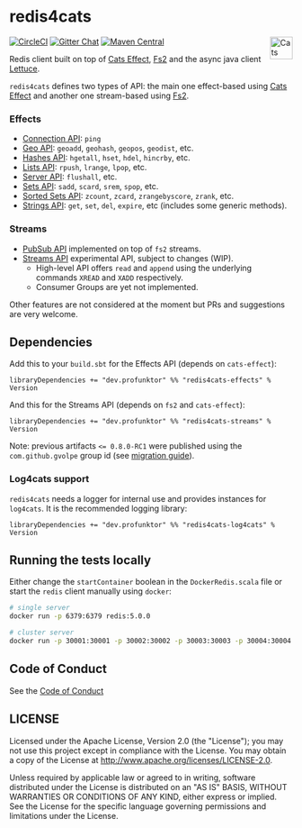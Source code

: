 redis4cats
==========

[![CircleCI](https://circleci.com/gh/profunktor/redis4cats.svg?style=svg)](https://circleci.com/gh/profunktor/redis4cats)
[![Gitter Chat](https://badges.gitter.im/profunktor.dev/redis4cats.svg)](https://gitter.im/profunktor.dev/redis4cats)
[![Maven Central](https://img.shields.io/maven-central/v/dev.profunktor/redis4cats-effects_2.12.svg)](http://search.maven.org/#search%7Cga%7C1%7Credis4cats-effects) <a href="https://typelevel.org/cats/"><img src="https://typelevel.org/cats/img/cats-badge.svg" height="40px" align="right" alt="Cats friendly" /></a>

Redis client built on top of [Cats Effect](https://typelevel.org/cats-effect/), [Fs2](http://fs2.io/) and the async java client [Lettuce](https://lettuce.io/).

`redis4cats` defines two types of API: the main one effect-based using [Cats Effect](https://typelevel.org/cats-effect/) and another one stream-based using [Fs2](http://fs2.io/).

### Effects

- [Connection API](https://redis.io/commands#connection): `ping`
- [Geo API](https://redis.io/commands#geo): `geoadd`, `geohash`, `geopos`, `geodist`, etc.
- [Hashes API](https://redis.io/commands#hash): `hgetall`, `hset`, `hdel`, `hincrby`, etc.
- [Lists API](https://redis.io/commands#list): `rpush`, `lrange`, `lpop`, etc.
- [Server API](https://redis.io/commands#server): `flushall`, etc.
- [Sets API](https://redis.io/commands#set): `sadd`, `scard`, `srem`, `spop`, etc.
- [Sorted Sets API](https://redis.io/commands#sorted_set): `zcount`, `zcard`, `zrangebyscore`, `zrank`, etc.
- [Strings API](https://redis.io/commands#string): `get`, `set`, `del`, `expire`, etc (includes some generic methods).

### Streams

- [PubSub API](https://redis.io/topics/pubsub) implemented on top of `fs2` streams.
- [Streams API](https://redis.io/topics/streams-intro) experimental API, subject to changes (WIP).
  + High-level API offers `read` and `append` using the underlying commands `XREAD` and `XADD` respectively.
  + Consumer Groups are yet not implemented.

Other features are not considered at the moment but PRs and suggestions are very welcome.

## Dependencies

Add this to your `build.sbt` for the Effects API (depends on `cats-effect`):

```
libraryDependencies += "dev.profunktor" %% "redis4cats-effects" % Version
```

And this for the Streams API (depends on `fs2` and `cats-effect`):

```
libraryDependencies += "dev.profunktor" %% "redis4cats-streams" % Version
```

Note: previous artifacts `<= 0.8.0-RC1` were published using the `com.github.gvolpe` group id (see [migration
guide](https://github.com/profunktor/redis4cats/wiki/Migration-guide-(Vim))).

### Log4cats support

`redis4cats` needs a logger for internal use and provides instances for `log4cats`. It is the recommended logging library:

```
libraryDependencies += "dev.profunktor" %% "redis4cats-log4cats" % Version
```

## Running the tests locally

Either change the `startContainer` boolean in the `DockerRedis.scala` file or start the `redis` client manually using `docker`:

```bash
# single server
docker run -p 6379:6379 redis:5.0.0

# cluster server
docker run -p 30001:30001 -p 30002:30002 -p 30003:30003 -p 30004:30004 -p 30005:30005 -p 30006:30006 m0stwanted/redis-cluster:latest
```

## Code of Conduct

See the [Code of Conduct](https://redis4cats.profunktor.dev/CODE_OF_CONDUCT)

## LICENSE

Licensed under the Apache License, Version 2.0 (the "License"); you may not use this project except in compliance with
the License. You may obtain a copy of the License at http://www.apache.org/licenses/LICENSE-2.0.

Unless required by applicable law or agreed to in writing, software distributed under the License is distributed on an
"AS IS" BASIS, WITHOUT WARRANTIES OR CONDITIONS OF ANY KIND, either express or implied. See the License for the specific
language governing permissions and limitations under the License.
